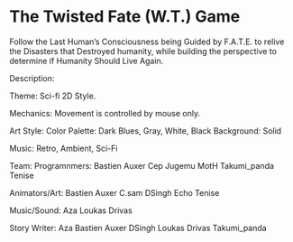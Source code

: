 # The Twisted Fate (W.T.) Game

Follow the Last Human’s Consciousness being Guided by F.A.T.E. to relive the Disasters that Destroyed humanity, while building the perspective to determine if Humanity Should Live Again.

Description:
  

Theme:
  Sci-fi 2D Style.

Mechanics:
  Movement is controlled by mouse only.

Art Style:
  Color Palette:
    Dark Blues, Gray, White, Black
  Background:
    Solid
  
Music:
  Retro, Ambient, Sci-Fi

Team:
  Programnmers:
    Bastien Auxer
    Cep
    Jugemu
    MotH
    Takumi_panda
    Tenise
    
  Animators/Art:
    Bastien Auxer
    C.sam
    DSingh
    Echo
    Tenise

  Music/Sound:
    Aza
    Loukas Drivas

  Story Writer:
    Aza
    Bastien Auxer
    DSingh
    Loukas Drivas
    Takumi_panda
